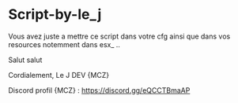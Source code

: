 # Script-by-le_j

Vous avez juste a mettre ce script dans votre cfg ainsi que dans vos resources notemment dans esx_ .. 

Salut salut 

Cordialement, Le J DEV {MCZ} 


Discord profil {MCZ} : https://discord.gg/eQCCTBmaAP
